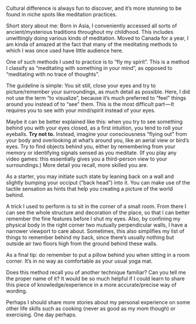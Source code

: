 ### 

Cultural difference is always fun to discover, and it’s more stunning to be found in niche spots like meditation practices.

Short story about me: Born in Asia, I conveniently accessed all sorts of ancient/mysterious traditions throughout my childhood. This includes unwittingly doing various kinds of meditation. Moved to Canada for a year, I am kinda of amazed at the fact that many of the meditating methods to which I was once used have little audience here.

One of such methods I used to practice is to “fly my spirit”. This is a method I classify as “meditating with something in your mind”, as opposed to “meditating with no trace of thoughts”.

The guideline is simple: You sit still, close your eyes and try to picture/remember your surroundings, as much detail as possible. Here, I did not use the term “to visualize”, because it’s much preferred to “feel” things around you instead of to “see” them. This is the most difficult part — It requires you to see with your mind/spirit instead of your eyes.

Maybe it can be better explained like this: when you try to see something behind you with your eyes closed, as a first intuition, you tend to roll your eyeballs. **Try not to.** Instead, imagine your consciousness “flying out” from your body and overlooking at what’s around you, like an aerial view or bird’s eyes. Try to find objects behind you, either by remembering from your memory or identifying signals sensed as you meditate. (If you play any video games: this essentially gives you a third-person view to your surroundings.) More detail you recall, more skilled you are.

As a starter, you may initiate such state by leaning back on a wall and slightly bumping your occiput (“back head”) into it. You can make use of the tactile sensation as hints that help you creating a picture of the world behind.

A trick I used to perform is to sit in the corner of a small room. From there I can see the whole structure and decoration of the place, so that I can better remember the fine features before I shut my eyes. Also, by confining my physical body in the right corner two mutually perpendicular walls, I have a narrower viewport to care about. Sometimes, this also simplifies my list of things to remember behind my back, since there’s usually nothing but outside air two floors high from the ground behind these walls.

As a final tip: do remember to put a pillow behind you when sitting in a room corner. It’s in no way as comfortable as your usual yoga mat.

Does this method recall you of another technique familiar? Can you tell me the proper name of it? It would be so much helpful if I could learn to share this piece of knowledge/experience in a more accurate/precise way of wording. 

Perhaps I should share more stories about my personal experience on some other life skills such as cooking (never as good as my mom though) or exercising. One day perhaps.